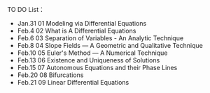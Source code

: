 TO DO List：  
+ Jan.31 01 Modeling via Differential Equations
+ Feb.4  02 What is A Differential Equations
+ Feb.6  03 Separation of Variables - An Analytic Technique  
+ Feb.8  04 Slope Fields — A Geometric and Qualitative Technique  
+ Feb.10 05 Euler's Method  — A Numerical Technique  
+ Feb.13 06 Existence and Uniqueness of Solutions    
+ Feb.15 07 Autonomous Equations and their Phase Lines    
+ Feb.20 08 Bifurcations    
+ Feb.21 09 Linear Differential Equations    